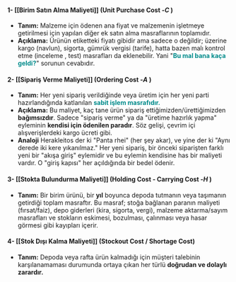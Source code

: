 #### 1- **[[Birim Satın Alma Maliyeti]]** (Unit Purchase Cost -*C* )
- **Tanım:** Malzeme için ödenen ana fiyat ve malzemenin işletmeye getirilmesi için yapılan diğer ek satın alma masraflarının toplamıdır.
- **Açıklama:** Ürünün etiketteki fiyatı gibidir ama sadece o değildir; üzerine kargo (navlun), sigorta, gümrük vergisi (tarife), hatta bazen malı kontrol etme (inceleme , test) masrafları da eklenebilir. Yani "<span style="color:#008B8B; font-weight:bolder">Bu mal bana kaça geldi?</span>" sorunun cevabıdır.
#### 2- **[[Sipariş Verme Maliyeti]]** (Ordering Cost -*A* )
- **Tanım:** Her yeni sipariş verildiğinde veya üretim için her yeni parti hazırlandığında katlanılan <span style="color:#008B8B; font-weight:bolder">sabit işlem masrafıdır.</span>
- **Açıklama:** Bu maliyet, kaç tane ürün sipariş ettiğimizden/ürettiğimizden **bağımsızdır**. Sadece "sipariş verme" ya da "üretime hazırlık yapma" eyleminin **kendisi için ödenilen paradır**. Söz gelişi, çevrim içi alışverişlerdeki kargo ücreti gibi.
- **Analoji** Herakleitos der ki "Panta rhei" (her şey akar), ve yine der ki "Aynı derede iki kere yıkanılmaz." Her yeni sipariş, bir önceki siparişten farklı yeni bir "akışa giriş" eylemidir ve bu eylemin kendisine has bir maliyeti vardır. O "giriş kapısı" her açıldığında bir bedel ödenir.
#### 3- [[Stokta Bulundurma Maliyeti]] (Holding Cost - Carrying Cost -*H* )
- **Tanım:** Bir birim ürünü, bir **yıl** boyunca depoda tutmanın veya taşımanın getirdiği toplam masraftır. Bu masraf; stoğa bağlanan paranın maliyeti (fırsat/faiz), depo giderleri (kira, sigorta, vergi), malzeme aktarma/sayım masrafları ve stokların eskimesi, bozulması, çalınması veya hasar görmesi gibi kayıpları içerir.

#### 4- [[Stok Dışı Kalma Maliyeti]] (Stockout Cost / Shortage Cost)
- **Tanım:** Depoda veya rafta ürün kalmadığı için müşteri talebinin karşılanamaması durumunda ortaya çıkan her türlü **doğrudan ve dolaylı zarardır.**